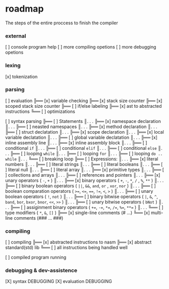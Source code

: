 # roadmap

The steps of the entire proccess to finish the compiler

### external
[ ] console program help
[ ] more compiling opetions
[ ] more debugging opetions

### lexing
[x] tokenization

### parsing
[ ] evaluation
╠══ [x] variable checking
╠══ [x] stack size counter
╠══ [x] scoped stack size counter
╠══ [ ] if/else labeling
╠══ [x] ast to abstracted instructions
╚══ [ ] optimizations

[ ] syntax parsing
╠══ [ ] Statements
║. . . ╠══ [x] namespace declaration
║. . . ╠══ [ ] neasted namespaces
║. . . ╠══ [x] method declaration
║. . . ╠══ [ ] struct declatation
║. . . ╠══ [x] scope declaration
║. . . ╠══ [x] local variable declatation 
║. . . ╠══ [ ] global variable declatation
║. . . ╠══ [x] inline assembly line
║. . . ╠══ [x] inline assembly block
║. . . ╠══ [ ] conditional `if`
║. . . ╠══ [ ] conditional `elif`
║. . . ╠══ [ ] conditional `else`
║. . . ╠══ [ ] looping `while`
║. . . ╠══ [ ] looping `for`
║. . . ╠══ [ ] looping `do .. while`
║. . . ╚══ [ ] breaking loop
╠══ [ ] Expressions:
║. . . ╠══ [x] literal numbers
║. . . ╠══ [ ] literal strings
║. . . ╠══ [ ] literal booleans
║. . . ╠══ [ ] literal null
║. . . ╠══ [ ] literal array
║. . . ╠══ [x] primitive types
║. . . ╠══ [ ] collections and arrays
║. . . ╠══ [ ] references and pointers
║. . . ╠══ [x] unary operators ( `-`, `+` )
║. . . ╠══ [x] binary operators ( `+`, `-`, `*`, `/` , `%`, `**` )
║. . . ╠══ [ ] binary boolean operators ( `||`, `&&`, `and`, `or` , `xor`, `nor` )
║. . . ╠══ [ ] boolean comparation operators ( `>=`, `<=`, `==`, `!=`, `<`, `>` )
║. . . ╠══ [ ] unary boolean operators ( `!`, `not` )
║. . . ╠══ [ ] binary bitwise operators ( `|`, `&`, `^`, `band`, `bor`, `bxor`, `bnor`, `<<`, `>>` )
║. . . ╠══ [ ] unary bitwise operators ( `bNot` )
║. . . ╠══ [ ] assiginment binary operators ( `+=`, `-=`, `*=`, `/=`, `%=`, `**=` )
║. . . ╚══ [ ] type modifiers ( `*`, `&`, `[]` )
╠══ [x] single-line comments (# ...)
╚══ [x] multi-line comments (### ... ###)


### compiling
[ ] compiling
╠══ [x] abstracted instructions to nasm
╠══ [x] abstract standard(std) lib
╚══ [ ] all instructions being handled well

[ ] compiled program running

### debugging & dev-assistence
[X] syntax DEBUGGING
[X] evaluation DEBUGGING
